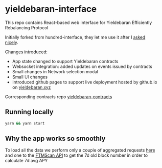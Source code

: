 # yieldebaran-interface

This repo contains React-based web interface for Yieldebaran Efficiently Rebalancing Protocol

Initially forked from hundred-interface, they let me use it after I [asked nicely](https://discordapp.com/channels/756024964448256011/756444602315309136/1075981517903376414).

Changes introduced: 

- App state changed to support Yieldebaran contracts
- Websocket integration: added updates on events issued by contracts
- Small changes in Network selection modal
- Small UI changes
- Introduced github pages to support live deployment hosted by github.io on [yieldebaran.xyz](https://yieldebaran.xyz)

Corresponding contracts repo [yieldebaran-contracts](https://github.com/yieldebaran/yieldebaran-contracts)

## Running locally 

```bash
yarn && yarn start
```

## Why the app works so smoothly

To load all the data we perform only a couple of aggregated requests [here](src/Yieldebaran/Data/fetchEapsData.ts) and one to the [FTMScan API](https://ftmscan.com/apis) to get the 7d old block number in order to calculate 7d avg APY
